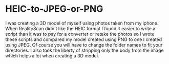 # HEIC-to-JPEG-or-PNG

I was creating a 3D model of myself using photos taken from my iphone. When RealityScan didn't like the HEIC format I found it easier to write a script than it was to pay for a converter
or retake the photos so I wrote these scripts and compared my model created using PNG to one I created using JPEG. Of course you will have to change the folder names to fit your directories.
I also took the liberty of stripping only the body from the image which helps a lot when creating a 3D model.
